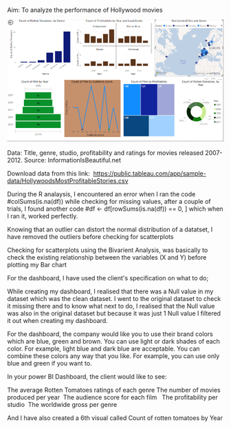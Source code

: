 Aim: To analyze the performance of Hollywood movies 

![alt text](https://github.com/Munajuli/R-and-PowerBi-Project/blob/19350846ff48b1a826a258d92ab8899db2f5a542/R%20Dashboard.PNG)

Data: Title, genre, studio, profitability and ratings for movies released 2007-2012. Source: InformationIsBeautiful.net 

Download data from this link: 
https://public.tableau.com/app/sample-data/HollywoodsMostProfitableStories.csv

During the R analaysis, I encountered an error when I ran the code #colSums(is.na(df)) while checking for missing values, after a couple of trials, I found another code #df <- df[rowSums(is.na(df)) == 0, ] which when I ran it, worked perfectly.

Knowing that an outlier can distort the normal distribution of a datatset, I have removed the outliers before checking for scatterplots

Checking for scatterplots using the Bivarient Analysis, was basically to check the existing relationship between the variables (X and Y) before plotting my Bar chart

For the dashboard, I have used the client's specification on what to do;

While creating my dashboard, I realised that there was a Null value in my dataset which was the clean dataset. I went to the original dataset to check it missing there and to know what next to do, I realised that the Null value was also in the original dataset but because it was just 1 Null value I filtered it out when creating my dashboard.

For the dashboard, the company would like you to use their brand colors which are blue, green and brown. You can use light or dark shades of each color. For example, light blue and dark blue are acceptable. You can combine these colors any way that you like. For example, you can use only blue and green if you want to. 

In your power BI Dashboard, the client would like to see: 

The average Rotten Tomatoes ratings of each genre
The number of movies produced per year 
The audience score for each film  
The profitability per studio 
The worldwide gross per genre 

And I have also created a 6th visual called Count of rotten tomatoes by Year





